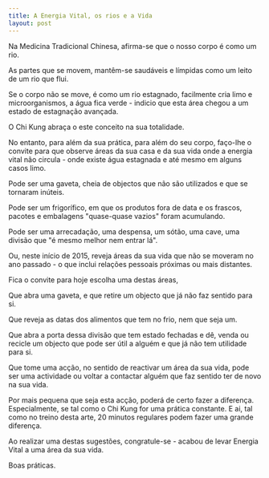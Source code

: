 ```yaml
---
title: A Energia Vital, os rios e a Vida
layout: post
---
```

Na Medicina Tradicional Chinesa, afirma-se que o nosso corpo é como um rio.

As partes que se movem, mantêm-se saudáveis e límpidas como um leito de um rio que flui. 

Se o corpo não se move, é como um rio estagnado, facilmente cria limo e microorganismos, a água fica verde - indicio que esta área chegou a um estado de estagnação avançada. 

O Chi Kung abraça o este conceito na sua totalidade. 

No entanto, para além da sua prática, para além do seu corpo, faço-lhe o convite para que observe áreas da sua casa e da sua vida onde a energia vital não circula - onde existe água estagnada e até mesmo em alguns casos limo. 

Pode ser uma gaveta, cheia de objectos que não são utilizados e que se tornaram inúteis. 

Pode ser um frigorífico, em que os produtos fora de data e os frascos, pacotes e embalagens "quase-quase vazios" foram acumulando.

Pode ser uma arrecadação, uma despensa, um sótão, uma cave, uma divisão que "é mesmo melhor nem entrar lá".

Ou, neste início de 2015, reveja áreas da sua vida que não se moveram no ano passado - o que inclui relações pessoais próximas ou mais distantes.

Fica o convite para hoje escolha uma destas áreas, 

Que abra uma gaveta, e que retire um objecto que já não faz sentido para si.

Que reveja as datas dos alimentos que tem no frio, nem que seja um.

Que abra a porta dessa divisão que tem estado fechadas e dê, venda ou recicle um objecto que pode ser útil a alguém e que já não tem utilidade para si.

Que tome uma acção, no sentido de reactivar um área da sua vida, pode ser uma actividade ou voltar a contactar alguém que faz sentido ter de novo na sua vida. 

Por mais pequena que seja esta acção, poderá de certo fazer a diferença. Especialmente, se tal como o Chi Kung for uma prática constante. E ai, tal como no treino desta arte, 20 minutos regulares podem fazer uma grande diferença.

Ao realizar uma destas sugestões, congratule-se - acabou de levar Energia Vital a uma área da sua vida.

Boas práticas. 
